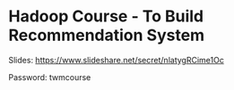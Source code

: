 Hadoop Course - To Build Recommendation System
=============

Slides:
https://www.slideshare.net/secret/nlatygRCime1Oc

Password:
twmcourse